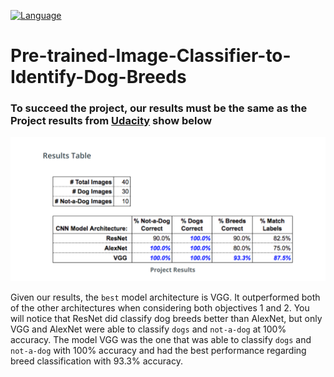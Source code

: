 [![Language](https://img.shields.io/badge/language-python-blue.svg?style=flat)](https://www.python.org)

# Pre-trained-Image-Classifier-to-Identify-Dog-Breeds


### To succeed the project, our results must be the same as the Project results from [Udacity](https://learn.udacity.com/) show below


![](Expected_Results.png "Projects Results")

Given our results, the `best` model architecture is VGG. It outperformed both of the other architectures when considering both objectives 1 and 2. You will notice that ResNet did classify dog breeds better than AlexNet, but only VGG and AlexNet were able to classify `dogs` and `not-a-dog` at 100% accuracy. The model VGG was the one that was able to classify `dogs` and `not-a-dog` with 100% accuracy and had the best performance regarding breed classification with 93.3% accuracy.
